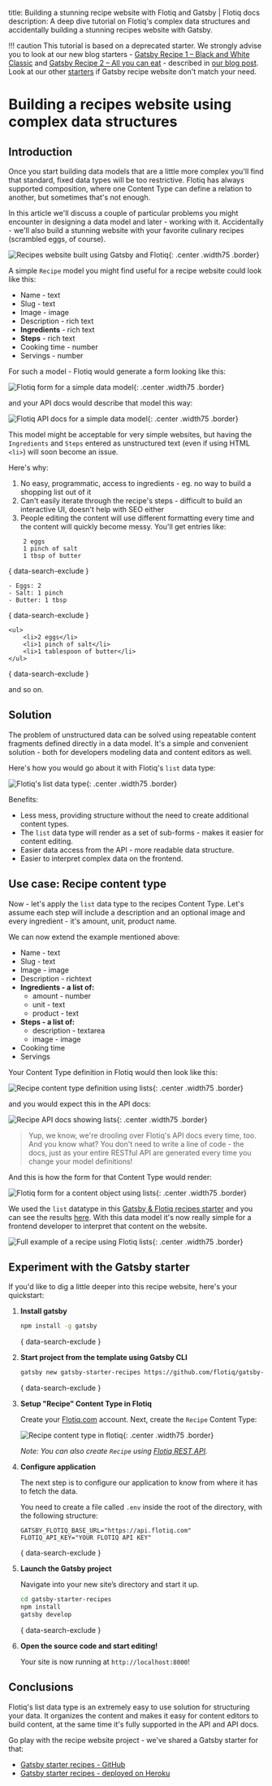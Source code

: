 title: Building a stunning recipe website with Flotiq and Gatsby | Flotiq docs
description: A deep dive tutorial on Flotiq's complex data structures and accidentally building a stunning recipes website with Gatsby.

!!! caution
    This tutorial is based on a deprecated starter. We strongly advise you to look at our new blog starters - 
    [Gatsby Recipe 1 – Black and White Classic](https://flotiq.com/starters/gatsby-recipe-1-black-and-white-classic) and 
    [Gatsby Recipe 2 – All you can eat](https://flotiq.com/starters/gatsby-recipe-2-all-you-can-eat) - described in 
    [our blog post](https://flotiq.com/blog/recipe-website-using-complex-data-structure-and-gatsby-starter). Look at our other 
    [starters](https://flotiq.com/starters/) if Gatsby recipe website don't match your need.

# Building a recipes website using complex data structures

## Introduction

Once you start building data models that are a little more complex you'll find that standard, fixed data types will be too restrictive. Flotiq has always supported  composition, where one Content Type can define a relation to another, but sometimes that's not enough. 

In this article we'll discuss a couple of particular problems you might encounter in designing a data model and later - working with it. Accidentally - we'll also build a stunning website with your favorite culinary recipes (scrambled eggs, of course). 

![Recipes website built using Gatsby and Flotiq](https://editor.flotiq.com/images/flotiq-starter-recipes.png){: .center .width75 .border}

A simple `Recipe` model you might find useful for a recipe website could look like this:

* Name - text
* Slug - text
* Image - image
* Description - rich text
* **Ingredients** - rich text
* **Steps** - rich text
* Cooking time - number
* Servings - number

For such a model - Flotiq would generate a form looking like this:

![Flotiq form for a simple data model](images/jamstack-recipes-complex-data-structures/upload_5466699a3bcd1bdc5e419f2d17240c37.png){: .center .width75 .border}

and your API docs would describe that model this way:

![Flotiq API docs for a simple data model](images/jamstack-recipes-complex-data-structures/upload_0158c43f8d5cc1154fddd8ae68a15ae9.png){: .center .width75 .border}

This model might be acceptable for very simple websites, but having the `Ingredients` and `Steps` entered as unstructured text (even if using HTML `<li>`) will soon become an issue. 

Here's why:

1. No easy, programmatic, access to ingredients - eg. no way to build a shopping list out of it
2. Can't easily iterate through the recipe's steps - difficult to build an interactive UI, doesn't help with SEO either
3. People editing the content will use different formatting every time and the content will quickly become messy. You'll get entries like:

```
    2 eggs
    1 pinch of salt
    1 tbsp of butter
```
{ data-search-exclude }

```
- Eggs: 2
- Salt: 1 pinch
- Butter: 1 tbsp
```
{ data-search-exclude }

```
<ul>
    <li>2 eggs</li>
    <li>1 pinch of salt</li>
    <li>1 tablespoon of butter</li>
</ul>
```
{ data-search-exclude }

and so on.



## Solution


The problem of unstructured data can be solved using repeatable content fragments defined directly in a data model. It's a simple and convenient solution - both for developers modeling data and content editors as well.

Here's how you would go about it with Flotiq's `list` data type:

![Flotiq's list data type](images/jamstack-recipes-complex-data-structures/upload_9ecd3721c970774c2735a195ff55643f.png){: .center .width75 .border}


Benefits:

* Less mess, providing structure without the need to create additional content types.
* The `list` data type will render as a set of sub-forms - makes it easier for content editing.
* Easier data access from the API - more readable data structure.
* Easier to interpret complex data on the frontend.

## Use case: Recipe content type


Now - let's apply the `list` data type to the recipes Content Type. Let's assume each step  will include a description and an optional image and every ingredient - it's amount, unit, product name.

We can now extend the example mentioned above:

* Name - text
* Slug - text
* Image - image
* Description - richtext
* **Ingredients - a list of:**
    * amount - number
    * unit - text
    * product - text
* **Steps - a list of:**
    * description - textarea
    * image - image
* Cooking time
* Servings

Your Content Type definition in Flotiq would then look like this:

![Recipe content type definition using lists](images/jamstack-recipes-complex-data-structures/upload_7d565cfe5f5df4287c3d7e0d7004fc94.png){: .center .width75 .border}

and you would expect this in the API docs:

![Recipe API docs showing lists](images/jamstack-recipes-complex-data-structures/upload_769871eca6460389041c8c52c381826f.png){: .center .width75 .border}

> Yup, we know, we're drooling over Flotiq's API docs every time, too. And you know what? You don't need to write a line of code - the docs, just as your entire RESTful API are generated every time you change your model definitions!

And this is how the form for that Content Type would render:

![Flotiq form for a content object using lists](images/jamstack-recipes-complex-data-structures/upload_a99534a9bf1aee346e58aec39037bfd5.png){: .center .width75 .border}

We used the `list` datatype in this [Gatsby & Flotiq recipes starter](https://github.com/flotiq/gatsby-starter-recipes) and you can see the results [here](https://flotiq-starter-recipes.herokuapp.com/). With this data model it's now really simple for a frontend developer to interpret that content on the website.

![Full example of a recipe using Flotiq lists](images/jamstack-recipes-complex-data-structures/upload_7dd4947f6433fabfaf9c94170b445dc4.png){: .center .width75 .border}

## Experiment with the Gatsby starter

If you'd like to dig a little deeper into this recipe website, here's your quickstart:

1. **Install gatsby**
    ```bash
    npm install -g gatsby
    ```
    { data-search-exclude }

2. **Start project from the template using Gatsby CLI**
    
    ```bash
    gatsby new gatsby-starter-recipes https://github.com/flotiq/gatsby-starter-recipes.git
    ```
    { data-search-exclude }

3. **Setup "Recipe" Content Type in Flotiq** 

    Create your [Flotiq.com](https://flotiq.com) account. Next, create the `Recipe` Content Type:

    ![Recipe content type in flotiq](images/create-definition-recipe.png){: .center .width75 .border}

    _Note: You can also create `Recipe` using [Flotiq REST API](https://flotiq.com/docs/API/)._ 
    
4. **Configure application**

    The next step is to configure our application to know from where it has to fetch the data.
       
    You need to create a file called `.env` inside the root of the directory, with the following structure:

    ```
    GATSBY_FLOTIQ_BASE_URL="https://api.flotiq.com"
    FLOTIQ_API_KEY="YOUR FLOTIQ API KEY"
    ```
    { data-search-exclude }

5. **Launch the Gatsby project**

    Navigate into your new site’s directory and start it up.

    ```sh
    cd gatsby-starter-recipes
    npm install
    gatsby develop
    ```
    { data-search-exclude }

6. **Open the source code and start editing!**
    
    Your site is now running at `http://localhost:8000`!

## Conclusions

Flotiq's list data type is an extremely easy to use solution for structuring your data. It organizes the content and makes it easy for content editors to build content, at the same time it's fully supported in the API and API docs. 

Go play with the recipe website project - we've shared a Gatsby starter for that:

* [Gatsby starter recipes - GitHub](https://github.com/flotiq/gatsby-starter-recipes)
* [Gatsby starter recipes - deployed on Heroku](https://flotiq-starter-recipes.herokuapp.com)
